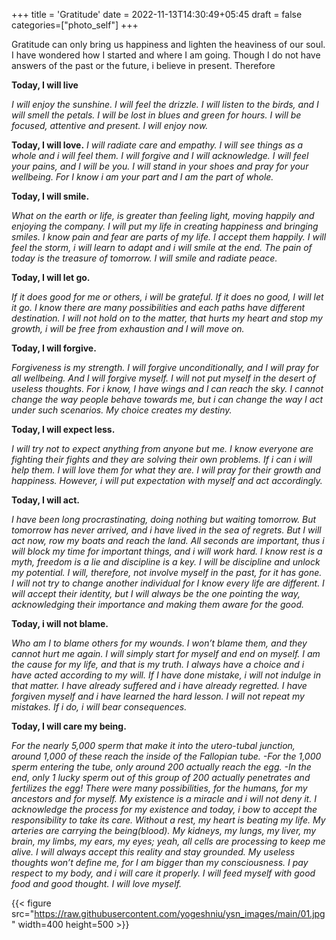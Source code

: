 +++
title = 'Gratitude'
date = 2022-11-13T14:30:49+05:45
draft = false
categories=["photo_self"]
+++


Gratitude can only bring us happiness and lighten the heaviness of our soul. I have wondered how I started and where I am going. Though I do not have answers of the past or the future, i believe in present. Therefore

**Today, I will live**

_I will enjoy the sunshine. I will feel the drizzle. I will listen to the birds, and I will smell the petals. I will be lost in blues and green for hours. I will be focused, attentive and present. I will enjoy now._

**Today, I will love.**
_I will radiate care and empathy. I will see things as a whole and i will feel them. I will forgive and I will acknowledge. I will feel your pains, and I will be you. I will stand in your shoes and pray for your wellbeing. For I know i am your part and I am the part of whole._

**Today, I will smile.**

*What on the earth or life, is greater than feeling light, moving happily and enjoying the company. I will put my life in creating happiness and bringing smiles. I know pain and fear are parts of my life. I accept them happily. I will feel the storm, i will learn to adapt and i will smile at the end. The pain of today is the treasure of tomorrow. I will smile and radiate peace.*

**Today, I will let go.**

*If it does good for me or others, i will be grateful. If it does no good, I will let it go. I know there are many possibilities and each paths have different destination. I will not hold on to the matter, that hurts my heart and stop my growth, i will be free from exhaustion and I will move on.*

**Today, I will forgive.**

*Forgiveness is my strength. I will forgive unconditionally, and I will pray for all wellbeing. And I will forgive myself. I will not put myself in the desert of useless thoughts. For i know, I have wings and I can reach the sky. I cannot change the way people behave towards me, but i can change the way I act under such scenarios. My choice creates my destiny.*

**Today, I will expect less.**

*I will try not to expect anything from anyone but me. I know everyone are fighting their fights and they are solving their own problems. If i can i will help them. I will love them for what they are. I will pray for their growth and happiness. However, i will put expectation with myself and act accordingly.*

**Today, I will act.**

_I have been long procrastinating, doing nothing but waiting tomorrow. But tomorrow has never arrived, and i have lived in the sea of regrets. But I will act now, row my boats and reach the land. All seconds are important, thus i will block my time for important things, and i will work hard. I know rest is a myth, freedom is a lie and discipline is a key. I will be discipline and unlock my potential._
_I will, therefore, not involve myself in the past, for it has gone. I will not try to change another individual for I know every life are different. I will accept their identity, but I will always be the one pointing the way, acknowledging their importance and making them aware for the good._

**Today, i will not blame.**

_Who am I to blame others for my wounds. I won’t blame them, and they cannot hurt me again. I will simply start for myself and end on myself. I am the cause for my life, and that is my truth. I always have a choice and i have acted according to my will. If I have done mistake, i will not indulge in that matter. I have already suffered and i have already regretted. I have forgiven myself and i have learned the hard lesson. I will not repeat my mistakes. If i do, i will bear consequences._

**Today, I will care my being.**

_For the nearly 5,000 sperm that make it into the utero-tubal junction, around 1,000 of these reach the inside of the Fallopian tube. -For the 1,000 sperm entering the tube, only around 200 actually reach the egg. -In the end, only 1 lucky sperm out of this group of 200 actually penetrates and fertilizes the egg!_
_There were many possibilities, for the humans, for my ancestors and for myself. My existence is a miracle and i will not deny it. I acknowledge the process for my existence and today, i bow to accept the responsibility to take its care. Without a rest, my heart is beating my life. My arteries are carrying the being(blood). My kidneys, my lungs, my liver, my brain, my limbs, my ears, my eyes; yeah, all cells are processing to keep me alive. I will always accept this reality and stay grounded. My useless thoughts won’t define me, for I am bigger than my consciousness. I pay respect to my body, and i will care it properly. I will feed myself with good food and good thought. I will love myself._

{{< figure src="https://raw.githubusercontent.com/yogeshniu/ysn_images/main/01.jpg" width=400 height=500 >}}

